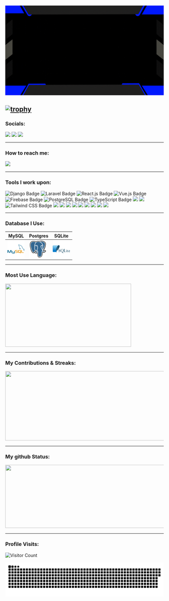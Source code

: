  [![@ambo18](https://raw.githubusercontent.com/ambo18/ambo18/main/assets/rjhel2.gif)](https://web.facebook.com/rjheltandugon18)

 [![trophy](https://github-profile-trophy.vercel.app/?username=ambo18&title=Stars,Followers,Commits,Repositories,MultipleLang,PullRequest&theme=onedark)](https://github.com/ryo-ma/github-profile-trophy)
------------------------------------------- 
### Socials: 
<a href="https://www.linkedin.com/in/r-jhel-tandugon-66052928a/"><img src="https://img.shields.io/badge/Rjhel_Linkedin-%230077B5.svg?&style=for-the-badge&logo=linkedin&logoColor=white"></a> <a href="https://web.facebook.com/rjheltandugon18"><img src="https://img.shields.io/badge/Rjhel_Facebook-1877F2?style=for-the-badge&logo=facebook&logoColor=white"></a> <a href="https://www.instagram.com/rjheltandugon?igsh=YXVydnM0ZDc3bXVx"><img src="https://img.shields.io/badge/Rjhel_Instagram-%23E4405F.svg?style=for-the-badge&logo=instagram&logoColor=white"></a>

-------------------------------------------
### How to reach me: 
<a href="mailto: rjheltandugon10182001@gmail.com">
<img src="https://img.shields.io/badge/-rjheltandugon101801%40gmail.com-7B83EB?&style=for-the-badge&logo=Microsoft-outlook&logoColor=white" ></a> 

-------------------------------------------

### Tools I work upon:
<img src="https://img.shields.io/badge/django-%23092E20.svg?style=for-the-badge&logo=django&logoColor=white" alt="Django Badge">   <img src="https://img.shields.io/badge/laravel-%23FF2D20.svg?style=for-the-badge&logo=laravel&logoColor=white" alt="Laravel Badge">
   <img src="https://img.shields.io/badge/react-%2320232a.svg?style=for-the-badge&logo=react&logoColor=%2361DAFB" alt="React.js Badge">   <img src="https://img.shields.io/badge/vue.js-%2335495e.svg?style=for-the-badge&logo=vuedotjs&logoColor=%234FC08D" alt="Vue.js Badge">
<img src="https://img.shields.io/badge/firebase-%23039BE5.svg?style=for-the-badge&logo=firebase&logoColor=white" alt="Firebase Badge">
<img src="https://img.shields.io/badge/postgresql-%23336791.svg?style=for-the-badge&logo=postgresql&logoColor=white" alt="PostgreSQL Badge">
<img src="https://img.shields.io/badge/typescript-%23007ACC.svg?style=for-the-badge&logo=typescript&logoColor=white" alt="TypeScript Badge">
<img src="https://img.shields.io/badge/html5-%23E34F26.svg?style=for-the-badge&logo=html5&logoColor=white">   <img src="https://img.shields.io/badge/css3%20-%2314354C.svg?&style=for-the-badge&logo=css3&logoColor=white">
<img src="https://img.shields.io/badge/tailwindcss-%2338B2AC.svg?style=for-the-badge&logo=tailwind-css&logoColor=white" alt="Tailwind CSS Badge">
<img src="https://img.shields.io/badge/javascript%20-%23323330.svg?&style=for-the-badge&logo=javascript&logoColor=%23F7DF1E">   <img src="https://img.shields.io/badge/Java-ED8B00?style=for-the-badge&logo=openjdk&logoColor=white">   <img src="https://img.shields.io/badge/PHP-777BB4?style=for-the-badge&logo=php&logoColor=white">   <img src="https://img.shields.io/badge/MySQL-00000F?style=for-the-badge&logo=mysql&logoColor=white">   <img src="https://img.shields.io/badge/Python-3776AB?style=for-the-badge&logo=python&logoColor=white">   <img src="https://img.shields.io/badge/Android_Studio-3DDC84?style=for-the-badge&logo=android-studio&logoColor=white">   <img src="http://img.shields.io/badge/-VS%20Code-000000?style=for-the-badge&logo=Visual-studio-code&logoColor=blue">  <img src="https://img.shields.io/badge/Canva-%2300C4CC.svg?style=for-the-badge&logo=Canva&logoColor=white">  <img src="https://img.shields.io/badge/git%20-%23F05032.svg?&style=for-the-badge&logo=git&logoColor=white"/>

-------------------------------------------

### Database I Use:

| MySQL | Postgres | SQLite |
|----------|----------|----------|
|<img src="https://github.com/devicons/devicon/blob/master/icons/mysql/mysql-original-wordmark.svg" title="MySQL" alt="MySQL" width="55" height="55"/>|<img src="https://github.com/devicons/devicon/blob/master/icons/postgresql/postgresql-original.svg" title="pg" alt="pg" width="55" height="55"/>|<img src="https://github.com/devicons/devicon/blob/master/icons/sqlite/sqlite-original-wordmark.svg" title="SQLite" alt="SQLite" width="55" height="55"/>|

------------------------------------------- 

### Most Use Language:
<img width="400" height="200" src="https://github-readme-stats.vercel.app/api/top-langs/?username=ambo18&size_weight=0.15&count_weight=0.5&layout=compact&theme=vision-friendly-dark">

------------------------------------------- 
  
### My Contributions & Streaks: 
<p align="center">
  <img width="800" height="220" src="https://streak-stats.demolab.com?user=ambo18&theme=highcontrast&hide_border=true&border_radius=5&card_width=800">
</p>

-------------------------------------------

### My github Status:
<img width="800" height="200" src="https://github-readme-stats.vercel.app/api?username=ambo18&show_icons=true&theme=vision-friendly-dark">

------------------------------------------- 

### Profile Visits:
![Visitor Count](https://profile-counter.glitch.me/{ambo18}/count.svg)

<p align="center">
 <img width="1000" src="assets/github-snake.svg" alt="snake"/>
</p>
